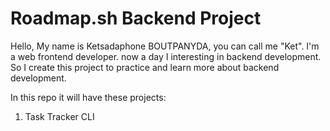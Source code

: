 # Roadmap.sh Backend Project

Hello, My name is Ketsadaphone BOUTPANYDA, you can call me "Ket". I'm a web frontend developer. now a day I interesting in backend development. So I create this project to practice and learn more about backend development.

In this repo it will have these projects:

1. Task Tracker CLI